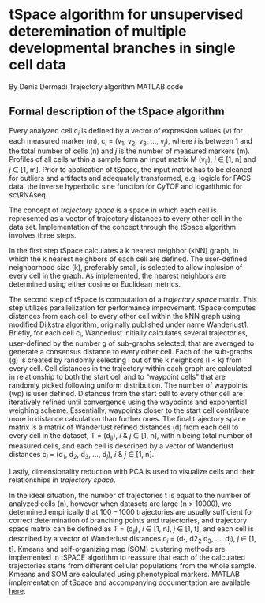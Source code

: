 # tSpace algorithm for unsupervised deteremination of multiple developmental branches in single cell data
By Denis Dermadi
Trajectory algorithm MATLAB code

## Formal description of the tSpace algorithm

Every analyzed cell c<sub>_i_</sub> is defined by a vector of expression values (v) for each measured marker (m), c<sub>_i_</sub> = (v<sub>1</sub>, v<sub>2</sub>, v<sub>3</sub>, …, v<sub>_j_</sub>), where _i_ is between 1 and the total number of cells (n) and _j_ is the number of measured markers (m). Profiles of all cells within a sample form an input matrix M (v<sub>_ij_</sub>), _i_ ∈ \[1, n\] and _j_ ∈ \[1, m\]. Prior to application of tSpace, the input matrix has to be cleaned for outliers and artifacts and adequately transformed, e.g. logicle for FACS data, the inverse hyperbolic sine function for CyTOF and logarithmic for _sc_\RNAseq. 

The concept of _trajectory space_ is a space in which each cell is represented as a vector of trajectory distances to every other cell in the data set. Implementation of the concept through the tSpace algorithm involves three steps. 

In the first step tSpace calculates a k nearest neighbor (kNN) graph, in which the k nearest neighbors of each cell are defined. The user-defined neighborhood size (k), preferably small, is selected to allow inclusion of every cell in the graph. As implemented, the nearest neighbors are determined using either cosine or Euclidean metrics. 

The second step of tSpace is computation of a _trajectory space_ matrix. This step utilizes parallelization for performance improvement. tSpace computes distances from each cell to every other cell within the kNN graph using modified Dijkstra algorithm, originally published under name Wanderlust[1](https://www.ncbi.nlm.nih.gov/pubmed/24766814). Briefly, for each cell c<sub>_i_</sub>, Wanderlust initially calculates several trajectories, user-defined by the number g of sub-graphs selected, that are averaged to generate a consensus distance to every other cell. Each of the sub-graphs (g) is created by randomly selecting l out of the k neighbors (l < k) from every cell. Cell distances in the trajectory within each graph are calculated in relationship to both the start cell and to “waypoint cells” that are randomly picked following uniform distribution. The number of waypoints (wp) is user defined. Distances from the start cell to every other cell are iteratively refined until convergence using the waypoints and exponential weighing scheme. Essentially, waypoints closer to the start cell contribute more in distance calculation than further ones. The final trajectory space matrix is a matrix of Wanderlust refined distances (d) from each cell to every cell in the dataset, T = (d<sub>_ij_</sub>), _i_ & _j_ ∈ \[1, n\], with n being total number of measured cells, and each cell is described by a vector of Wanderlust distances c<sub>_i_</sub> = (d<sub>1</sub>, d<sub>2</sub>, d<sub>3</sub>, …, d<sub>_j_</sub>), _i_ & _j_ ∈ \[1, n\].

Lastly, dimensionality reduction with PCA is used to visualize cells and their relationships in _trajectory space_. 

In the ideal situation, the number of trajectories t is equal to the number of analyzed cells (n), however when datasets are large (n > 10000), we determined empirically that 100 – 1000 trajectories are usually sufficient for correct determination of branching points and trajectories, and trajectory space matrix can be defined as T = (d<sub>_ij_</sub>), _i_ ∈ \[1, n\], _j_ ∈ \[1, t\], and each cell is described by a vector of Wanderlust distances c<sub>_i_</sub> = (d<sub>1</sub>, d2<sub>2</sub> d<sub>3</sub>, …, d<sub>_j_</sub>), _j_ ∈ \[1, t\]. Kmeans and self-organizing map (SOM) clustering methods are implemented in tSPACE algorithm to reassure that each of the calculated trajectories starts from different cellular populations from the whole sample. Kmeans and SOM are calculated using phenotypical markers. MATLAB implementation of tSpace and accompanying documentation are available [here](https://github.com/hylasD/tSpace/blob/master/tspace.m).

